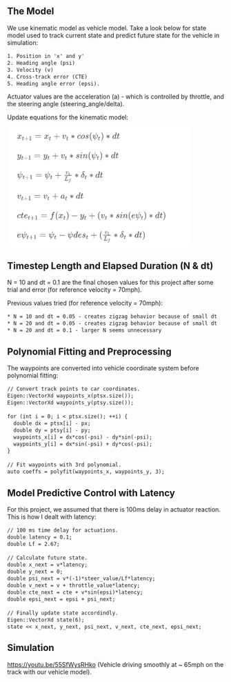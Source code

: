## The Model
We use kinematic model as vehicle model. Take a look below for state model used to track current state and predict future state for the vehicle in simulation:
```
1. Position in 'x' and y'
2. Heading angle (psi)
3. Velocity (v)
4. Cross-track error (CTE)
5. Heading angle error (epsi).
```

Actuator values are the acceleration (a) - which is controlled by throttle, and the steering angle (steering_angle/delta).

Update equations for the kinematic model:

<img src="./update_equations.png" width="425"/>

## Timestep Length and Elapsed Duration (N & dt)
N = 10 and dt = 0.1 are the final chosen values for this project after some trial and error (for reference velocity = 70mph).

Previous values tried (for reference velocity = 70mph):
```
* N = 10 and dt = 0.05 - creates zigzag behavior because of small dt
* N = 20 and dt = 0.05 - creates zigzag behavior because of small dt
* N = 20 and dt = 0.1 - larger N seems unnecessary
```

## Polynomial Fitting and Preprocessing
The waypoints are converted into vehicle coordinate system before polynomial fitting:
```
// Convert track points to car coordinates.
Eigen::VectorXd waypoints_x(ptsx.size());
Eigen::VectorXd waypoints_y(ptsy.size());

for (int i = 0; i < ptsx.size(); ++i) {
  double dx = ptsx[i] - px;
  double dy = ptsy[i] - py;
  waypoints_x[i] = dx*cos(-psi) - dy*sin(-psi);
  waypoints_y[i] = dx*sin(-psi) + dy*cos(-psi);
}

// Fit waypoints with 3rd polynomial.
auto coeffs = polyfit(waypoints_x, waypoints_y, 3);
```

## Model Predictive Control with Latency
For this project, we assumed that there is 100ms delay in actuator reaction. This is how I dealt with latency:

```
// 100 ms time delay for actuations.
double latency = 0.1;
double Lf = 2.67;

// Calculate future state.
double x_next = v*latency;
double y_next = 0;
double psi_next = v*(-1)*steer_value/Lf*latency;
double v_next = v + throttle_value*latency;
double cte_next = cte + v*sin(epsi)*latency;
double epsi_next = epsi + psi_next;

// Finally update state accordindly.
Eigen::VectorXd state(6);
state << x_next, y_next, psi_next, v_next, cte_next, epsi_next;
```

## Simulation
https://youtu.be/55SfWysRHko (Vehicle driving smoothly at ~ 65mph on the track with our vehicle model).
